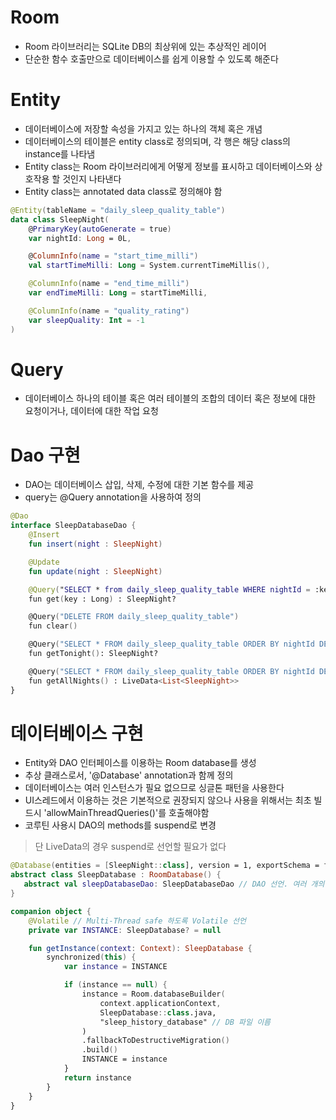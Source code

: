 # Room
- Room 라이브러리는 SQLite DB의 최상위에 있는 추상적인 레이어
- 단순한 함수 호출만으로 데이터베이스를 쉽게 이용할 수 있도록 해준다

# Entity
- 데이터베이스에 저장할 속성을 가지고 있는 하나의 객체 혹은 개념
- 데이터베이스의 테이블은 entity class로 정의되며, 각 행은 해당 class의 instance를 나타냄
- Entity class는 Room 라이브러리에게 어떻게 정보를 표시하고 데이터베이스와 상호작용 할 것인지 나타낸다
- Entity class는 annotated data class로 정의해야 함

```kotlin
@Entity(tableName = "daily_sleep_quality_table")
data class SleepNight(
    @PrimaryKey(autoGenerate = true)
    var nightId: Long = 0L,

    @ColumnInfo(name = "start_time_milli")
    val startTimeMilli: Long = System.currentTimeMillis(),

    @ColumnInfo(name = "end_time_milli")
    var endTimeMilli: Long = startTimeMilli,

    @ColumnInfo(name = "quality_rating")
    var sleepQuality: Int = -1
)
```

# Query
- 데이터베이스 하나의 테이블 혹은 여러 테이블의 조합의 데이터 혹은 정보에 대한 요청이거나, 데이터에 대한 작업 요청

# Dao 구현
- DAO는 데이터베이스 삽입, 삭제, 수정에 대한 기본 함수를 제공
- query는 @Query annotation을 사용하여 정의

```kotlin
@Dao
interface SleepDatabaseDao {
    @Insert
    fun insert(night : SleepNight)

    @Update
    fun update(night : SleepNight)

    @Query("SELECT * from daily_sleep_quality_table WHERE nightId = :key")
    fun get(key : Long) : SleepNight?

    @Query("DELETE FROM daily_sleep_quality_table")
    fun clear()

    @Query("SELECT * FROM daily_sleep_quality_table ORDER BY nightId DESC LIMIT 1")
    fun getTonight(): SleepNight?

    @Query("SELECT * FROM daily_sleep_quality_table ORDER BY nightId DESC")
    fun getAllNights() : LiveData<List<SleepNight>>
}
```

# 데이터베이스 구현
- Entity와 DAO 인터페이스를 이용하는 Room database를 생성
- 추상 클래스로서, '@Database' annotation과 함께 정의
- 데이터베이스는 여러 인스턴스가 필요 없으므로 싱글톤 패턴을 사용한다
- UI스레드에서 이용하는 것은 기본적으로 권장되지 않으나 사용을 위해서는 최초 빌드시 'allowMainThreadQueries()'를 호출해야함
- 코루틴 사용시 DAO의 methods를 suspend로 변경
> 단 LiveData의 경우 suspend로 선언할 필요가 없다

```kotlin
@Database(entities = [SleepNight::class], version = 1, exportSchema = false) // Entity 정의, Schema 변경 시 version up
abstract class SleepDatabase : RoomDatabase() {
   abstract val sleepDatabaseDao: SleepDatabaseDao // DAO 선언. 여러 개의 DAO를 가질 수 있음.
}

companion object {
    @Volatile // Multi-Thread safe 하도록 Volatile 선언
    private var INSTANCE: SleepDatabase? = null

    fun getInstance(context: Context): SleepDatabase {
        synchronized(this) {
            var instance = INSTANCE

            if (instance == null) {
                instance = Room.databaseBuilder(
                    context.applicationContext,
                    SleepDatabase::class.java,
                    "sleep_history_database" // DB 파일 이름
                )
                .fallbackToDestructiveMigration()
                .build()
                INSTANCE = instance
            }
            return instance
        }
    }
}
```
